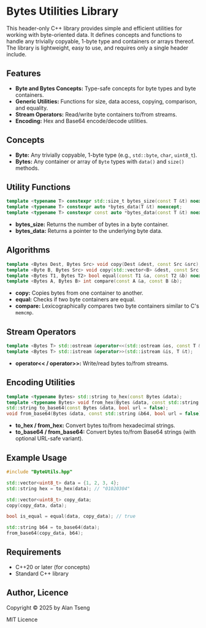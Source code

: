 # Bytes Utilities Library

This header-only C++ library provides simple and efficient utilities for working with byte-oriented data. It defines concepts and functions to handle any trivially copyable, 1-byte type and containers or arrays thereof. The library is lightweight, easy to use, and requires only a single header include.

## Features

- **Byte and Bytes Concepts:**
Type-safe concepts for byte types and byte containers.
- **Generic Utilities:**
Functions for size, data access, copying, comparison, and equality.
- **Stream Operators:**
Read/write byte containers to/from streams.
- **Encoding:**
Hex and Base64 encode/decode utilities.

## Concepts

- **Byte:** Any trivially copyable, 1-byte type (e.g., `std::byte`, `char`, `uint8_t`).
- **Bytes:** Any container or array of `Byte` types with `data()` and `size()` methods.

## Utility Functions

```cpp
template <typename T> constexpr std::size_t bytes_size(const T &t) noexcept;
template <typename T> constexpr auto *bytes_data(T &t) noexcept;
template <typename T> constexpr const auto *bytes_data(const T &t) noexcept;
```

- **bytes_size:** Returns the number of bytes in a byte container.
- **bytes_data:** Returns a pointer to the underlying byte data.

## Algorithms

```cpp
template <Bytes Dest, Bytes Src> void copy(Dest &dest, const Src &src);
template <Byte B, Bytes Src> void copy(std::vector<B> &dest, const Src &src);
template <Bytes T1, Bytes T2> bool equal(const T1 &a, const T2 &b) noexcept;
template <Bytes A, Bytes B> int compare(const A &a, const B &b);
```

- **copy:** Copies bytes from one container to another.
- **equal:** Checks if two byte containers are equal.
- **compare:** Lexicographically compares two byte containers similar to C's `memcmp`.

## Stream Operators

```cpp
template <Bytes T> std::ostream &operator<<(std::ostream &os, const T &t);
template <Bytes T> std::istream &operator>>(std::istream &is, T &t);
```

- **operator<< / operator>>:** Write/read bytes to/from streams.

## Encoding Utilities

```cpp
template <typename Bytes> std::string to_hex(const Bytes &data);
template <typename Bytes> void from_hex(Bytes &data, const std::string &hex);
std::string to_base64(const Bytes &data, bool url = false);
void from_base64(Bytes &data, const std::string &b64, bool url = false);
```

- **to_hex / from_hex:** Convert bytes to/from hexadecimal strings.
- **to_base64 / from_base64:** Convert bytes to/from Base64 strings (with optional URL-safe variant).

## Example Usage

```cpp
#include "ByteUtils.hpp"

std::vector<uint8_t> data = {1, 2, 3, 4};
std::string hex = to_hex(data); // "01020304"

std::vector<uint8_t> copy_data;
copy(copy_data, data);

bool is_equal = equal(data, copy_data); // true

std::string b64 = to_base64(data);
from_base64(copy_data, b64);
```

## Requirements

- C++20 or later (for concepts)
- Standard C++ library

## Author, Licence

Copyright :copyright: 2025 by Alan Tseng

MIT Licence
